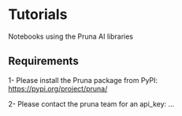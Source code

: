 # Tutorials
Notebooks using the Pruna AI libraries
## Requirements
1- Please install the Pruna package from PyPI: https://pypi.org/project/pruna/

2- Please contact the pruna team for an api_key: ...